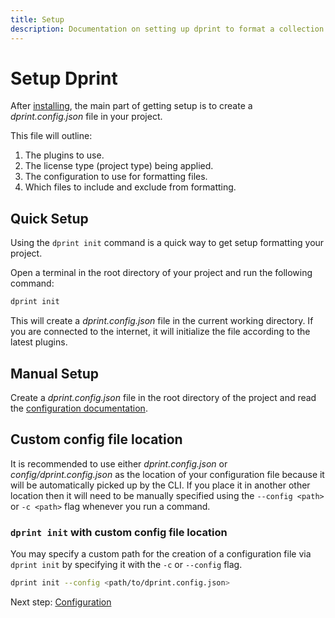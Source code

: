 ```yaml
---
title: Setup
description: Documentation on setting up dprint to format a collection of code.
---
```


# Setup Dprint

After [installing](/install), the main part of getting setup is to create a *dprint.config.json* file in your project.

This file will outline:

1. The plugins to use.
2. The license type (project type) being applied.
3. The configuration to use for formatting files.
4. Which files to include and exclude from formatting.

## Quick Setup

Using the `dprint init` command is a quick way to get setup formatting your project.

Open a terminal in the root directory of your project and run the following command:

```bash
dprint init
```

This will create a *dprint.config.json* file in the current working directory. If you are connected to the internet, it will initialize the file according to the latest plugins.

## Manual Setup

Create a *dprint.config.json* file in the root directory of the project and read the [configuration documentation](/config).

## Custom config file location

It is recommended to use either *dprint.config.json* or *config/dprint.config.json* as the location of your configuration file because it will be automatically picked up by the CLI. If you place it in another other location then it will need to be manually specified using the `--config <path>` or `-c <path>` flag whenever you run a command.

### `dprint init` with custom config file location

You may specify a custom path for the creation of a configuration file via `dprint init` by specifying it with the `-c` or `--config` flag.

```bash
dprint init --config <path/to/dprint.config.json>
```

Next step: [Configuration](/config)
